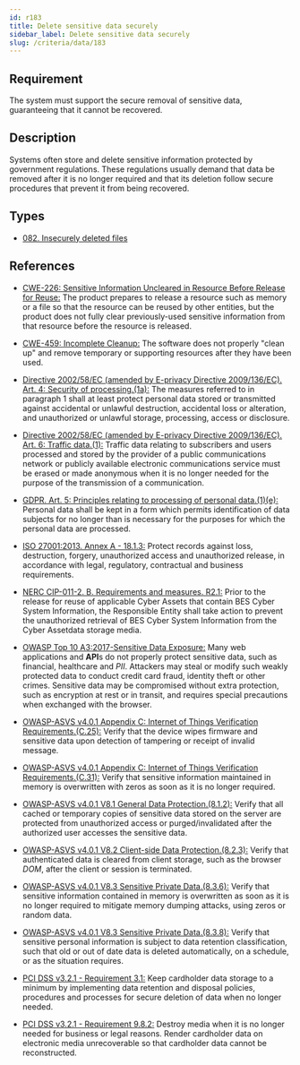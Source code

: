 ```yaml
---
id: r183
title: Delete sensitive data securely
sidebar_label: Delete sensitive data securely
slug: /criteria/data/183
---
```


## Requirement

The system must support the secure removal
of sensitive data,
guaranteeing that it cannot be recovered.

## Description

Systems often store
and delete sensitive information protected
by government regulations.
These regulations usually demand
that data be removed after it is no longer required
and that its deletion follow secure procedures
that prevent it from being recovered.

## Types

- [082. Insecurely deleted files](/types/082)

## References

- [CWE-226: Sensitive Information Uncleared in Resource Before Release for Reuse:](https://cwe.mitre.org/data/definitions/226.html)
The product prepares
to release a resource
such as memory or a file
so that the resource can be reused
by other entities,
but the product does not fully clear
previously-used sensitive information
from that resource
before the resource is released.

- [CWE-459: Incomplete Cleanup:](https://cwe.mitre.org/data/definitions/459.html)
The software does not properly "clean up"
and remove temporary
or supporting resources
after they have been used.

- [Directive 2002/58/EC (amended by E-privacy Directive 2009/136/EC). Art. 4: Security of processing.(1a):](https://eur-lex.europa.eu/legal-content/EN/TXT/PDF/?uri=CELEX:02002L0058-20091219)
The measures referred to
in paragraph 1 shall at least
protect personal data
stored or transmitted
against accidental or unlawful destruction,
accidental loss or alteration,
and unauthorized or unlawful storage,
processing, access or disclosure.

- [Directive 2002/58/EC (amended by E-privacy Directive 2009/136/EC). Art. 6: Traffic data.(1):](https://eur-lex.europa.eu/legal-content/EN/TXT/PDF/?uri=CELEX:02002L0058-20091219)
Traffic data relating to subscribers
and users processed and stored by the provider
of a public communications network
or publicly available electronic communications service
must be erased
or made anonymous
when it is no longer needed
for the purpose of the trans­mission
of a communication.

- [GDPR. Art. 5: Principles relating to processing of personal data.(1)(e):](https://gdpr-info.eu/art-5-gdpr/)
Personal data shall be kept
in a form which permits identification
of data subjects for no longer
than is necessary for the purposes
for which the personal data are processed.

- [ISO 27001:2013. Annex A - 18.1.3:](https://www.iso.org/obp/ui/#iso:std:54534:en)
Protect records against loss,
destruction, forgery,
unauthorized access
and unauthorized release,
in accordance with legal,
regulatory, contractual
and business requirements.

- [NERC CIP-011-2. B. Requirements and measures. R2.1:](https://www.nerc.com/pa/Stand/Reliability%20Standards/CIP-011-2.pdf)
Prior to the release for reuse
of applicable Cyber Assets
that contain BES Cyber System Information,
the Responsible Entity
shall take action
to prevent the unauthorized retrieval of BES
Cyber System Information
from the Cyber Assetdata storage media.

- [OWASP Top 10 A3:2017-Sensitive Data Exposure:](https://owasp.org/www-project-top-ten/OWASP_Top_Ten_2017/Top_10-2017_A3-Sensitive_Data_Exposure)
Many web applications and **API**s
do not properly protect sensitive data,
such as financial,
healthcare and *PII*.
Attackers may steal
or modify such weakly protected data
to conduct credit card fraud,
identity theft or other crimes.
Sensitive data may be compromised
without extra protection,
such as encryption at rest or in transit,
and requires special precautions
when exchanged with the browser.

- [OWASP-ASVS v4.0.1 Appendix C: Internet of Things Verification Requirements.(C.25):](https://owasp.org/www-pdf-archive/OWASP_Application_Security_Verification_Standard_4.0-en.pdf)
Verify that the device wipes firmware
and sensitive data upon detection
of tampering or receipt of invalid message.

- [OWASP-ASVS v4.0.1 Appendix C: Internet of Things Verification Requirements.(C.31):](https://owasp.org/www-pdf-archive/OWASP_Application_Security_Verification_Standard_4.0-en.pdf)
Verify that sensitive information
maintained in memory
is overwritten with zeros
as soon as it is no longer required.

- [OWASP-ASVS v4.0.1 V8.1 General Data Protection.(8.1.2):](https://owasp.org/www-pdf-archive/OWASP_Application_Security_Verification_Standard_4.0-en.pdf)
Verify that all cached
or temporary copies of sensitive data stored
on the server are protected
from unauthorized access
or purged/invalidated after
the authorized user accesses the sensitive data.

- [OWASP-ASVS v4.0.1 V8.2 Client-side Data Protection.(8.2.3):](https://owasp.org/www-pdf-archive/OWASP_Application_Security_Verification_Standard_4.0-en.pdf)
Verify that authenticated data
is cleared from client storage,
such as the browser *DOM*,
after the client
or session is terminated.

- [OWASP-ASVS v4.0.1 V8.3 Sensitive Private Data.(8.3.6):](https://owasp.org/www-pdf-archive/OWASP_Application_Security_Verification_Standard_4.0-en.pdf)
Verify that sensitive information
contained in memory
is overwritten as soon as it is no longer required
to mitigate memory dumping attacks,
using zeros or random data.

- [OWASP-ASVS v4.0.1 V8.3 Sensitive Private Data.(8.3.8):](https://owasp.org/www-pdf-archive/OWASP_Application_Security_Verification_Standard_4.0-en.pdf)
Verify that sensitive personal information
is subject to data retention classification,
such that old or out of date data
is deleted automatically,
on a schedule,
or as the situation requires.

- [PCI DSS v3.2.1 - Requirement 3.1:](https://www.pcisecuritystandards.org/documents/PCI_DSS_v3-2-1.pdf)
Keep cardholder data storage
to a minimum by implementing data retention
and disposal policies,
procedures and processes
for secure deletion of data
when no longer needed.

- [PCI DSS v3.2.1 - Requirement 9.8.2:](https://www.pcisecuritystandards.org/documents/PCI_DSS_v3-2-1.pdf)
Destroy media when it is no longer needed
for business or legal reasons.
Render cardholder data
on electronic media unrecoverable
so that cardholder
data cannot be reconstructed.
